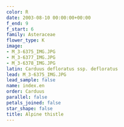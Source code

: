 ```yaml
---
color: R
date: 2003-08-10 00:00:00+00:00
f_end: 9
f_start: 6
family: Asteraceae
flower_type: K
image:
- M_3-6375_IMG.JPG
- M_3-6377_IMG.JPG
- M_3-6378_IMG.JPG
latin: Carduus defloratus ssp. defloratus
lead: M_3-6375_IMG.JPG
lead_sample: false
name: index.en
order: Carduus
parallel: false
petals_joined: false
star_shape: false
title: Alpine thistle
---
```

